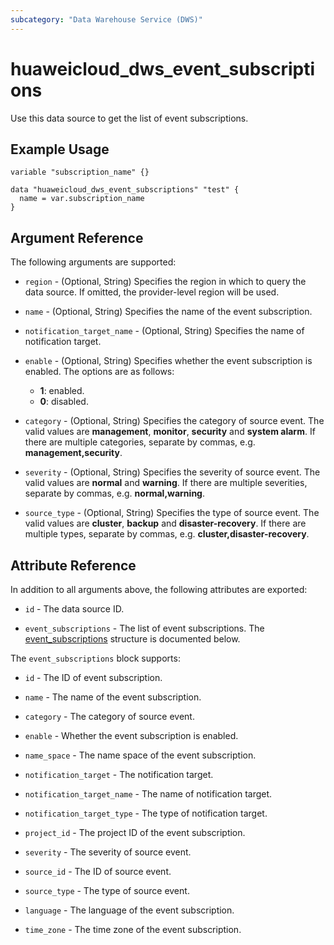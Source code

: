```yaml
---
subcategory: "Data Warehouse Service (DWS)"
---
```


# huaweicloud_dws_event_subscriptions

Use this data source to get the list of event subscriptions.

## Example Usage

```hcl
variable "subscription_name" {}

data "huaweicloud_dws_event_subscriptions" "test" {
  name = var.subscription_name
}
```

## Argument Reference

The following arguments are supported:

* `region` - (Optional, String) Specifies the region in which to query the data source.
  If omitted, the provider-level region will be used.

* `name` - (Optional, String) Specifies the name of the event subscription.

* `notification_target_name` - (Optional, String) Specifies the name of notification target.

* `enable` - (Optional, String) Specifies whether the event subscription is enabled.
  The options are as follows:
  + **1**: enabled.
  + **0**: disabled.

* `category` - (Optional, String) Specifies the category of source event.
  The valid values are **management**, **monitor**, **security** and **system alarm**.
  If there are multiple categories, separate by commas, e.g. **management,security**.

* `severity` - (Optional, String) Specifies the severity of source event.
  The valid values are **normal** and **warning**. If there are multiple severities, separate by commas,
  e.g. **normal,warning**.

* `source_type` - (Optional, String) Specifies the type of source event.
  The valid values are **cluster**, **backup** and **disaster-recovery**. If there are multiple types,
  separate by commas, e.g. **cluster,disaster-recovery**.

## Attribute Reference

In addition to all arguments above, the following attributes are exported:

* `id` - The data source ID.

* `event_subscriptions` - The list of event subscriptions.
  The [event_subscriptions](#attrblock_event_subscriptions) structure is documented below.

<a name="attrblock_event_subscriptions"></a>
The `event_subscriptions` block supports:

* `id` - The ID of event subscription.

* `name` - The name of the event subscription.

* `category` - The category of source event.

* `enable` - Whether the event subscription is enabled.

* `name_space` - The name space of the event subscription.

* `notification_target` - The notification target.

* `notification_target_name` - The name of notification target.

* `notification_target_type` - The type of notification target.

* `project_id` - The project ID of the event subscription.

* `severity` - The severity of source event.

* `source_id` - The ID of source event.

* `source_type` - The type of source event.

* `language` - The language of the event subscription.

* `time_zone` - The time zone of the event subscription.
